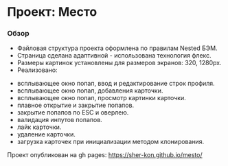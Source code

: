 # Проект: Место

### Обзор
* Файловая структура проекта оформлена по правилам Nested БЭМ.
* Страница сделана адаптивной - использована технология флекс.
* Pазмеры картинок установлены для размеров экранов: 320, 1280px.
* Реализовано:
- всплывающее окно попап, ввод и редактирование строк профиля.
- всплывающее окно попап, добавления карточки.
- всплывающее окно попап, просмотр картинки карточки.
- плавное открытие и закрытие попапов.
- закрытие попапов по ESC и оверлею.
- валидация инпутов попапов.
- лайк карточки.
- удаление карточки.
- загрузка карточек при инициализации методом клонирования.

Проект опубликован на gh pages: https://sher-kon.github.io/mesto/
